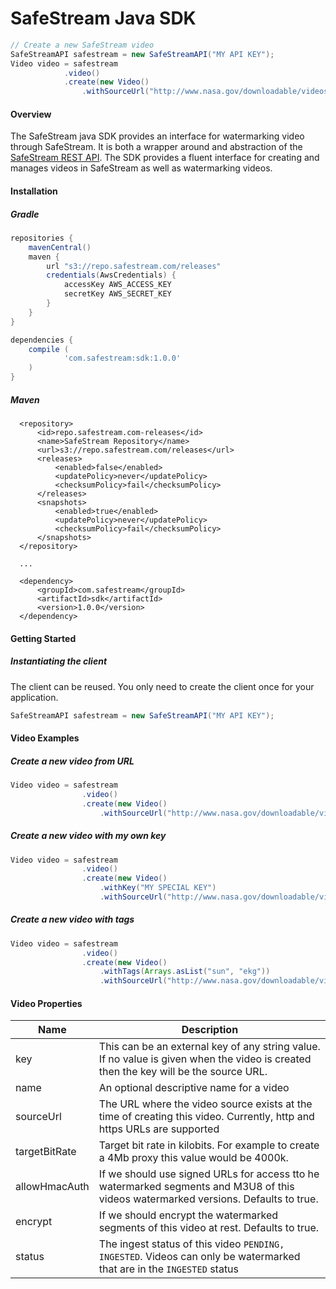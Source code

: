 # SafeStream Java SDK

```java
// Create a new SafeStream video
SafeStreamAPI safestream = new SafeStreamAPI("MY API KEY");
Video video = safestream
            .video()
            .create(new Video()
                .withSourceUrl("http://www.nasa.gov/downloadable/videos/occultationgraphh264fullsize.mp4"));
```

#### Overview
The SafeStream java SDK provides an interface for watermarking video through SafeStream. It is both a wrapper around and abstraction of the [SafeStream REST API](http://docs.safestream.com). The SDK provides a fluent interface for creating and manages videos in SafeStream as well as watermarking videos.

#### Installation

##### Gradle
```gradle
repositories {
    mavenCentral()
    maven {
        url "s3://repo.safestream.com/releases"
        credentials(AwsCredentials) {
            accessKey AWS_ACCESS_KEY
            secretKey AWS_SECRET_KEY
        }
    }
}

dependencies {
    compile (
            'com.safestream:sdk:1.0.0'
    )
}
```

##### Maven
```maven
  <repository>
      <id>repo.safestream.com-releases</id>
      <name>SafeStream Repository</name>
      <url>s3://repo.safestream.com/releases</url>
      <releases>
          <enabled>false</enabled>
          <updatePolicy>never</updatePolicy>
          <checksumPolicy>fail</checksumPolicy>
      </releases>
      <snapshots>
          <enabled>true</enabled>
          <updatePolicy>never</updatePolicy>
          <checksumPolicy>fail</checksumPolicy>
      </snapshots>
  </repository>
  
  ...
  
  <dependency>
      <groupId>com.safestream</groupId>
      <artifactId>sdk</artifactId>
      <version>1.0.0</version>
  </dependency>
```

#### Getting Started
##### Instantiating the client
The client can be reused. You only need to create the client once for your application.
```java
SafeStreamAPI safestream = new SafeStreamAPI("MY API KEY");
```

#### Video Examples
##### Create a new video from URL
```java
Video video = safestream
                .video()
                .create(new Video()
                    .withSourceUrl("http://www.nasa.gov/downloadable/videos/occultationgraphh264fullsize.mp4"));
```

##### Create a new video with my own key
```java
Video video = safestream
                .video()
                .create(new Video()
                    .withKey("MY SPECIAL KEY")
                    .withSourceUrl("http://www.nasa.gov/downloadable/videos/occultationgraphh264fullsize.mp4"));
```

##### Create a new video with tags
```java
Video video = safestream
                .video()
                .create(new Video()
                    .withTags(Arrays.asList("sun", "ekg"))
                    .withSourceUrl("http://www.nasa.gov/downloadable/videos/occultationgraphh264fullsize.mp4"));
```
#### Video Properties
Name | Description
------------ | -------------
key | This can be an external key of any string value. If no value is given when the video is created then the key will be the source URL.
name | An optional descriptive name for a video
sourceUrl | The URL where the video source exists at the time of creating this video. Currently, http and https URLs are supported
targetBitRate | Target bit rate in kilobits. For example to create a 4Mb proxy this value would be 4000k.
allowHmacAuth | If we should use signed URLs for access tto he watermarked segments and M3U8 of this videos watermarked versions. Defaults to true.
encrypt |  If we should encrypt the watermarked segments of this video at rest. Defaults to true.
status | The ingest status of this video <code>PENDING, INGESTED</code>.  Videos can only be watermarked that are in the <code>INGESTED</code> status
